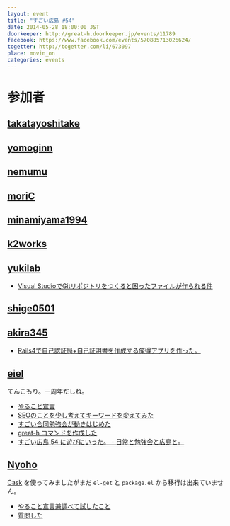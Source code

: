 ```yaml
---
layout: event
title: "すごい広島 #54"
date: 2014-05-28 18:00:00 JST
doorkeeper: http://great-h.doorkeeper.jp/events/11789
facebook: https://www.facebook.com/events/570885713026624/
togetter: http://togetter.com/li/673097
place: movin_on
categories: events
---
```


# 参加者


## [takatayoshitake](http://twitter.com/takatayoshitake)


## [yomoginn](https://github.com/yomoginn)


## [nemumu](https://github.com/nemumu)


## [moriC](https://github.com/moriC)


## [minamiyama1994](https://github.com/minamiyama1994)


## [k2works](https://github.com/k2works)


## [yukilab](http://twitter.com/yukilab)

* [Visual StudioでGitリポジトリをつくると困ったファイルが作られる件](http://yukilab3.blog.fc2.com/blog-entry-29.html)


## [shige0501](https://github.com/shige0501)


## [akira345](https://github.com/akira345)

* [Rails4で自己認証局+自己証明書を作成する俺得アプリを作った。](http://akira-junkbox.blogspot.jp/2014/06/railsweb.html)


## [eiel](http://eiel.info/)

てんこもり。一周年だしね。

* [やること宣言](https://github.com/great-h/great-h.github.io/issues/954)
* [SEOのことを少し考えてキーワードを変えてみた](https://github.com/great-h/great-h.github.io/pull/961)
* [すごい合同勉強会が動きはじめた](https://github.com/LTDD/Sessions/wiki/%E3%81%99%E3%81%94%E3%81%84%E5%90%88%E5%90%8C%E5%8B%89%E5%BC%B7%E4%BC%9A)
* [great-h コマンドを作成した](https://github.com/great-h/great-h)
* [すごい広島 54 に遊びにいった。 - 日常と勉強会と広島と。](http://eielh-life.tumblr.com/post/87106852513/54)

## [Nyoho](http://nyoho.jp)

[Cask](http://cask.github.io) を使ってみましたがまだ `el-get` と `package.el` から移行は出来ていません。

* [やること宣言兼調べて試したこと](https://github.com/great-h/great-h.github.io/issues/967)
* [質問した](https://github.com/cask/cask/issues/219)
